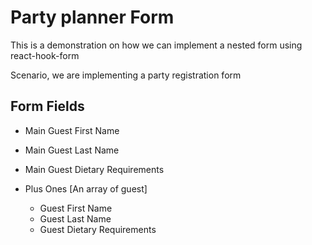 # Party planner Form

This is a demonstration on how we can implement a nested form using react-hook-form

Scenario, we are implementing a party registration form

## Form Fields

- Main Guest First Name
- Main Guest Last Name
- Main Guest Dietary Requirements

- Plus Ones [An array of guest]
  - Guest First Name
  - Guest Last Name
  - Guest Dietary Requirements
